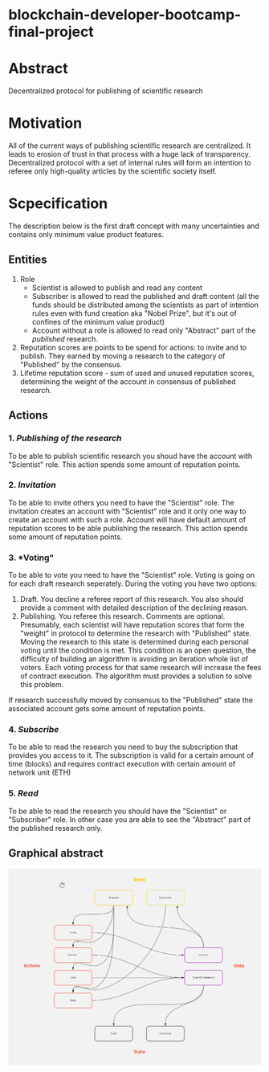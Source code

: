 # blockchain-developer-bootcamp-final-project
# Abstract

Decentralized protocol for publishing of scientific research

# Motivation

All of the current ways of publishing scientific research are centralized. It leads to erosion of trust in that process with a huge lack of transparency. Decentralized protocol with a set of internal rules will form an intention to referee only high-quality articles by the scientific society itself.

# Scpecification

The description below is the first draft concept with many uncertainties and contains only minimum value product features.

## Entities

1. Role
    * Scientist is allowed to publish and read any content
    * Subscriber is allowed to read the published and draft content (all the funds should be distributed among the scientists as part of intention rules even with fund creation aka "Nobel Prize", but it's out of confines of the minimum value product)
    * Account without a role is allowed to read only "Abstract" part of the *published* research.
2. Reputation scores are points to be spend for actions: to invite and to publish. They earned by moving a research to the category of "Published" by the consensus.
3. Lifetime reputation score - sum of used and unused reputation scores, determining the weight of the account in consensus of published research.

## Actions

### 1. *Publishing of the research*

To be able to publish scientific research you shoud have the account with "Scientist" role. This action spends some amount of reputation points.

### 2. *Invitation*

To be able to invite others you need to have the "Scientist" role. The invitation creates an account with "Scientist" role and it only one way to create an account with such a role. Account will have default amount of reputation scores to be able publishing the research. This action spends some amount of reputation points.

### 3. *Voting"

To be able to vote you need to have the "Scientist" role. Voting is going on for each draft research seperately. During the voting you have two options:
1. Draft. You decline a referee report of this research. You also should provide a comment with detailed description of the declining reason.
2. Publishing. You referee this research. Comments are optional.
Presumably, each scientist will have reputation scores that form the "weight" in protocol to determine the research with "Published" state. Moving the research to this state is determined during each personal voting until the condition is met. This condition is an open question, the difficulty of building an algorithm is avoiding an iteration whole list of voters. Each voting process for that same research will increase the fees of contract execution. The algorithm must provides a solution to solve this problem.

If research successfully moved by consensus to the "Published" state the associated account gets some amount of reputation points.

### 4. *Subscribe*

To be able to read the research you need to buy the subscription that provides you access to it. The subscription is valid for a certain amount of time (blocks) and requires contract execution with certain amount of network unit (ETH)

### 5. *Read*

To be able to read the research you should have the "Scientist" or "Subscriber" role. In other case you are able to see the "Abstract" part of the published research only.

## Graphical abstract

![image info](./graphical-abstract.png)